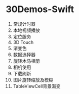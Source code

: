 # 30Demos-Swift

1. 常规计时器
2. 本地视频播放
3. 定位服务
4. 3D Touch
5. 渐变色
6. 数据选择器
7. 旋转木马相册
8. 相机使用
9. 下载刷新
10. 图片旋转缩放及模糊
11. TableViewCell背景渐变
